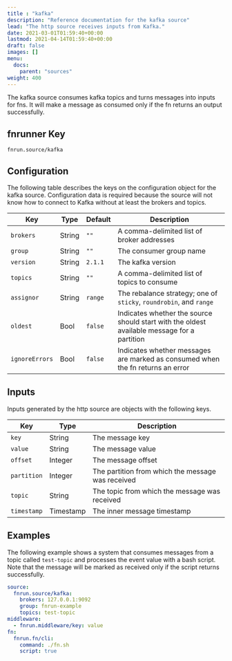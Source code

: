 ```yaml
---
title : "kafka"
description: "Reference documentation for the kafka source"
lead: "The http source receives inputs from Kafka."
date: 2021-03-01T01:59:40+00:00
lastmod: 2021-04-14T01:59:40+00:00
draft: false
images: []
menu:
  docs:
    parent: "sources"
weight: 400
---
```


The kafka source consumes kafka topics and turns messages into inputs for fns.
It will make a message as consumed only if the fn returns an output 
successfully.

## fnrunner Key
`fnrun.source/kafka`

## Configuration
The following table describes the keys on the configuration object for the kafka
source. Configuration data is required because the source will not know how to
connect to Kafka without at least the brokers and topics.

| Key            | Type   | Default | Description                                                                                 |
|----------------|--------|---------|---------------------------------------------------------------------------------------------|
| `brokers`      | String | `""`    | A comma-delimited list of broker addresses                                                  |
| `group`        | String | `""`    | The consumer group name                                                                     |
| `version`      | String | `2.1.1` | The kafka version                                                                           |
| `topics`       | String | `""`    | A comma-delimited list of topics to consume                                                 |
| `assignor`     | String | `range` | The rebalance strategy; one of `sticky`, `roundrobin`, and `range`                          |
| `oldest`       | Bool   | `false` | Indicates whether the source should start with the oldest available message for a partition |
| `ignoreErrors` | Bool   | `false` | Indicates whether messages are marked as consumed when the fn returns an error              |

## Inputs
Inputs generated by the http source are objects with the following keys.

| Key         | Type      | Description                                       |
|-------------|-----------|---------------------------------------------------|
| `key`       | String    | The message key                                   |
| `value`     | String    | The message value                                 |
| `offset`    | Integer   | The message offset                                |
| `partition` | Integer   | The partition from which the message was received |
| `topic`     | String    | The topic from which the message was received     |
| `timestamp` | Timestamp | The inner message timestamp                       |

## Examples
The following example shows a system that consumes messages from a topic called
`test-topic` and processes the event value with a bash script. Note that the
message will be marked as received only if the script returns successfully.

```yaml
source:
  fnrun.source/kafka:
    brokers: 127.0.0.1:9092
    group: fnrun-example
    topics: test-topic
middleware:
  - fnrun.middleware/key: value
fn:
  fnrun.fn/cli:
    command: ./fn.sh
    script: true
```